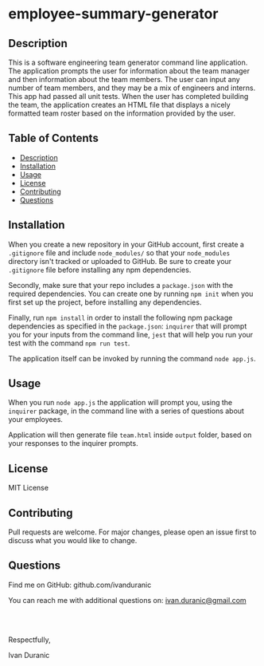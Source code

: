# employee-summary-generator

## Description

This is a software engineering team generator command line application. The application prompts the user for information about the team manager and then information about the team members. The user can input any number of team members, and they may be a mix of engineers and interns. This app had passed all unit tests. When the user has completed building the team, the application creates an HTML file that displays a nicely formatted team roster based on the information provided by the user.

## Table of Contents
- [Description](#description)
- [Installation](#installation)
- [Usage](#usage)
- [License](#license)
- [Contributing](#contributing)
- [Questions](#questions)

## Installation

When you create a new repository in your GitHub account, first create a `.gitignore` file and include `node_modules/` so that your `node_modules` directory isn't tracked or uploaded to GitHub. Be sure to create your `.gitignore` file before installing any npm dependencies.

Secondly, make sure that your repo includes a `package.json` with the required dependencies. You can create one by running `npm init` when you first set up the project, before installing any dependencies.

Finally, run `npm install` in order to install the following npm package dependencies as specified in the `package.json`:
`inquirer` that will prompt you for your inputs from the command line,
`jest` that will help you run your test with the command `npm run test`.

The application itself can be invoked by running the command `node app.js`.

## Usage



When you run `node app.js` the application will prompt you, using the `inquirer` package, in the command line with a series of questions about your employees.

Application will then generate file `team.html` inside `output` folder, based on your responses to the inquirer prompts. 

## License

MIT License

## Contributing

Pull requests are welcome. For major changes, please open an issue first to discuss what you would like to change.

## Questions

Find me on GitHub: github.com/ivanduranic

You can reach me with additional questions on: ivan.duranic@gmail.com

<br><br>

Respectfully,

Ivan Duranic
